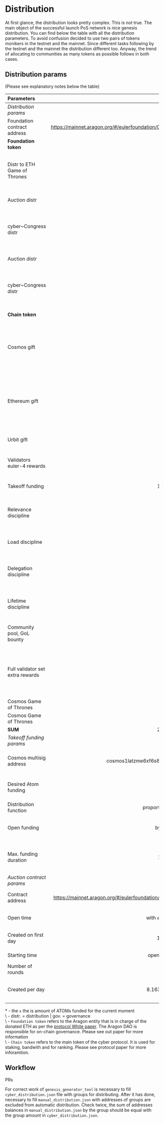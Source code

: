 # Distribution

At first glance, the distribution looks pretty complex. This is not true. The main object of the successful launch PoS network is nice genesis distribution. You can find below the table with all the distribution parameters. To avoid confusion decided to use two pairs of tokens monikers in the testnet and the mainnet. Since different tasks following by the testnet and the mainnet the distribution different too. Anyway, the trend of allocating to communities as many tokens as possible follows in both cases.

## Distribution params

(Please see explanatory notes below the table)

| Parameters                             | `euler-6`   | `cyber`    |Notes|
|:----------------------------------|:-----------:|:----------:|:----:|
|*Distribution params*|
| Foundation contract address      | https://mainnet.aragon.org/#/eulerfoundation/0xd84469ecd96825c956d7ae8b072209ca89ae37e2/ | https://mainnet.aragon.org/#/cybercongress/0xa0a55e68dc52b47f8a9d5d05329fab5bdabffb14 | DAO |
| **Foundation token**             | **GOL**   | **THC**  | **ERC20 token in Aragon DAO**  |
| Distr to ETH Game of Thrones         | 1 TGOL  | 100 TTHC | Distribution of gov. tokens for Game of Thrones auction to the ETH community  |
| Auction distr                    | 6 TGOL  | 500 TTHC | Amount of gov. tokens allocated to the auction  |
| cyber~Congress distr             | 8 TGOL   | 100 TTHC  | Amont of gov. tokens allocated to cyber~Congress (inventors, team)   |
| Auction distr                    | 6 TGOL  | 600 TTHC | Amount of gov. tokens allocated to the auction  |
| cyber~Congress distr             | 8 TGOL   | 150 TTHC  | Amont of gov. tokens allocated to cyber~Congress (inventors, team)   |
| **Chain token**                  | **EUL**   | **CYB**  | **Chain liquid token**  |
| Cosmos gift                      | 10 TEUL   | 10 TCYB  | Chain token gift to the Cosmos community. Each address on block 1110000 entitlted to a gift according to [distribution]() |
| Ethereum gift                    | 80 TEUL   | 80 TCYB  | Chain token gift to the Ethereum community. 99.7% of addresses on block 8080808 are entitiled to a gift according to [distribution]() |
| Urbit gift                      | 10 TEUL   | 10 TCYB  | Chain token gift to the Urbit community |
| Validators euler-4 rewards       | 15 TEUL  | 5 TCYB | For validating during `euler-4`. Calculated per lifetime |
| Takeoff funding                  | 100 TEUL   | 100 TCYB  | Tokens allocated to takeoff funding |
| Relevance discipline            | NaN   | 20 TCYB  | Tokens allocated for Game of Links relevance discipline |
| Load discipline            | NaN   | 10 TCYB  | Tokens allocated for Game of Links load discipline |
| Delegation discipline            | NaN   | 5 TCYB  | Tokens allocated for Game of Links delegation discipline |
| Lifetime discipline            | NaN   | 3 TCYB  | Tokens allocated for Game of Links lifetime discipline |
| Community pool, GoL bounty       | 2 TEUL    | 2 TCYB   | Amount of tokens in the community pool at the start |
| Full validator set extra rewards | NaN   | 5 TCYB  | Extara reward to validators if the set of active validators will reach 146 and will last for a period of 10,000 blocks |
| Cosmos Game of Thrones            | 1 TEUL  | 100 TCYB | Chain tokens |
| Cosmos Game of Thrones            | 1 TEUL  | NaN | Chain tokens |
| **SUM**                          | 233 TEUL | 1000 TCYB|  |
|*Takeoff funding params*|
| Cosmos multisig address | cosmos1latzme6xf6s8tsrymuu6laf2ks2humqv2tkd9a | cosmos1latzme6xf6s8tsrymuu6laf2ks2humqv2tkd9a | Congress multisig address for atoms funding|
| Desired Atom funding             | 300,000 | NaN | The maximum amounts of desired ATOMs for funding|
| Distribution function | proportionally donated | f(x) = 40 * x + 1000 |
| Open funding                     | by proposal | - | The community will decide when funding will begin|
| Max. funding duration              | 146 days | - | Funding duration if 300,000 ATOMs will not be donated |
|*Auction contract params*|
| Contract address        | https://mainnet.aragon.org/#/eulerfoundation/0x0b1f54be915e77d9bf14268f94f8a26afab11296/ | ?                  | Contract address with allocated tokens |
| Open time               | with `euler-5` launch  | with `cyber` launch| The time of start of round `0` of the auction |
| Created on first day        | 100 TGOL               | 100 TTHC           | Amount of tokens allocated to round `0`|
| Starting time              | open_time + 240h       | open_time + 504h   | The time of start of round 1 |
| Number of rounds        | 49 + 1                 | 500 + 1            | Round zero + daily rounds |
| Created per day          | 8.16326531 TGOL        | 1 TTHC    | Amount of tokens allocated to each daily round|

\* -  the `x` the is amount of ATOMs funded for the current moment <br>
\ - distr. = distribution | gov. = governance <br>
\ - `Foundation token` refers to the Aragon entity that is in charge of the donated ETH as per the [protocol White paper](https://github.com/cybercongress/cyber/blob/master/main.tex). The Aragon DAO is responsible for on-chain governance. Please see out paper for more information <br>
\ - `Chain token` refers to the main token of the cyber protocol. It is used for staking, bandwith and for ranking. Please see protocol paper for more inforamtion.

## Workflow

PRs

For correct work of `genesis_generator_tool` is necessary to fill `cyber_distribution.json` file with groups for distributing. After it has done, necessary to fill `manual_distribution.json` with addresses of groups are excluded from automatic distribution. Check twice, the sum of addresses balances in  `manual_distribution.json` by the group should be equal with the group amount in `cyber_distribution.json`.
